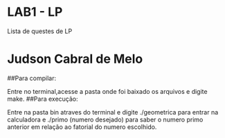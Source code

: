 # LAB1 - LP
  Lista de questes de LP
# Judson Cabral de Melo
##Para compilar:

  Entre no terminal,acesse a pasta onde foi baixado os arquivos e digite make.
##Para execução:

  Entre na pasta bin atraves do terminal e digite ./geometrica para entrar na calculadora e ./primo (numero desejado) para saber 
o numero primo anterior em relação ao fatorial do numero escolhido.




